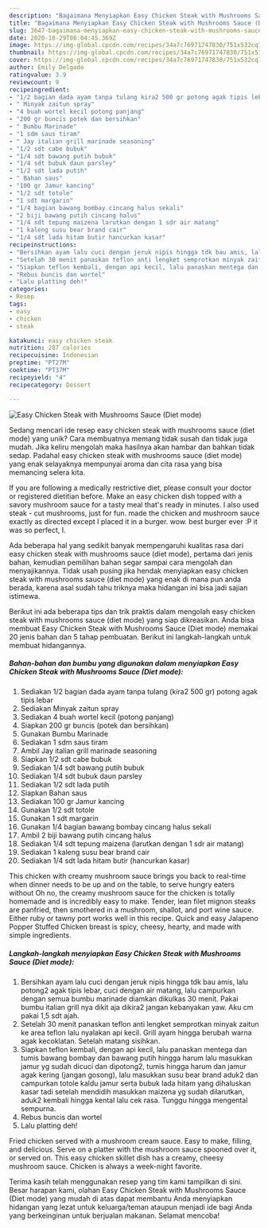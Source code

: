 ```yaml
---
description: "Bagaimana Menyiapkan Easy Chicken Steak with Mushrooms Sauce (Diet mode) Anti Gagal"
title: "Bagaimana Menyiapkan Easy Chicken Steak with Mushrooms Sauce (Diet mode) Anti Gagal"
slug: 3647-bagaimana-menyiapkan-easy-chicken-steak-with-mushrooms-sauce-diet-mode-anti-gagal
date: 2020-10-29T06:04:45.369Z
image: https://img-global.cpcdn.com/recipes/34a7c76971747830/751x532cq70/easy-chicken-steak-with-mushrooms-sauce-diet-mode-foto-resep-utama.jpg
thumbnail: https://img-global.cpcdn.com/recipes/34a7c76971747830/751x532cq70/easy-chicken-steak-with-mushrooms-sauce-diet-mode-foto-resep-utama.jpg
cover: https://img-global.cpcdn.com/recipes/34a7c76971747830/751x532cq70/easy-chicken-steak-with-mushrooms-sauce-diet-mode-foto-resep-utama.jpg
author: Emily Delgado
ratingvalue: 3.9
reviewcount: 9
recipeingredient:
- "1/2 bagian dada ayam tanpa tulang kira2 500 gr potong agak tipis lebar"
- " Minyak zaitun spray"
- "4 buah wortel kecil potong panjang"
- "200 gr buncis potek dan bersihkan"
- " Bumbu Marinade"
- "1 sdm saus tiram"
- " Jay italian grill marinade seasoning"
- "1/2 sdt cabe bubuk"
- "1/4 sdt bawang putih bubuk"
- "1/4 sdt bubuk daun parsley"
- "1/2 sdt lada putih"
- " Bahan saus"
- "100 gr Jamur kancing"
- "1/2 sdt totole"
- "1 sdt margarin"
- "1/4 bagian bawang bombay cincang halus sekali"
- "2 biji bawang putih cincang halus"
- "1/4 sdt tepung maizena larutkan dengan 1 sdr air matang"
- "1 kaleng susu bear brand cair"
- "1/4 sdt lada hitam butir hancurkan kasar"
recipeinstructions:
- "Bersihkan ayam lalu cuci dengan jeruk nipis hingga tdk bau amis, lalu potong2 agak tipis lebar, cuci dengan air matang, lalu campurkan dengan semua bumbu marinade diamkan dikulkas 30 menit. Pakai bumbu italian grill nya dikit aja dikira2 jangan kebanyakan yaw. Aku cm pakai 1,5 sdt ajah."
- "Setelah 30 menit panaskan teflon anti lengket semprotkan minyak zaitun ke area teflon lalu nyalakan api kecil. Grill ayam hingga berubah warna agak kecoklatan. Setelah matang sisihkan."
- "Siapkan teflon kembali, dengan api kecil, lalu panaskan mentega dan tumis bawang bombay dan bawang putih hingga harum lalu masukkan jamur yg sudah dicuci dan dipotong2, tumis hingga harum dan jamur agak kering (jangan gosong), lalu masukkan susu bear brand aduk2 dan campurkan totole kaldu jamur serta bubuk lada hitam yang dihaluskan kasar tadi setelah mendidih masukkan maizena yg sudah dilarutkan, aduk2 kembali hingga kental lalu cek rasa. Tunggu hingga mengental sempurna."
- "Rebus buncis dan wortel"
- "Lalu platting deh!"
categories:
- Resep
tags:
- easy
- chicken
- steak

katakunci: easy chicken steak 
nutrition: 287 calories
recipecuisine: Indonesian
preptime: "PT27M"
cooktime: "PT37M"
recipeyield: "4"
recipecategory: Dessert

---
```



![Easy Chicken Steak with Mushrooms Sauce (Diet mode)](https://img-global.cpcdn.com/recipes/34a7c76971747830/751x532cq70/easy-chicken-steak-with-mushrooms-sauce-diet-mode-foto-resep-utama.jpg)

Sedang mencari ide resep easy chicken steak with mushrooms sauce (diet mode) yang unik? Cara membuatnya memang tidak susah dan tidak juga mudah. Jika keliru mengolah maka hasilnya akan hambar dan bahkan tidak sedap. Padahal easy chicken steak with mushrooms sauce (diet mode) yang enak selayaknya mempunyai aroma dan cita rasa yang bisa memancing selera kita.

If you are following a medically restrictive diet, please consult your doctor or registered dietitian before. Make an easy chicken dish topped with a savory mushroom sauce for a tasty meal that&#39;s ready in minutes. I also used steak - cut mushrooms, just for fun. made the chicken and mushroom sauce exactly as directed except I placed it in a burger. wow. best burger ever :P it was so perfect, I.

Ada beberapa hal yang sedikit banyak mempengaruhi kualitas rasa dari easy chicken steak with mushrooms sauce (diet mode), pertama dari jenis bahan, kemudian pemilihan bahan segar sampai cara mengolah dan menyajikannya. Tidak usah pusing jika hendak menyiapkan easy chicken steak with mushrooms sauce (diet mode) yang enak di mana pun anda berada, karena asal sudah tahu triknya maka hidangan ini bisa jadi sajian istimewa.


Berikut ini ada beberapa tips dan trik praktis dalam mengolah easy chicken steak with mushrooms sauce (diet mode) yang siap dikreasikan. Anda bisa membuat Easy Chicken Steak with Mushrooms Sauce (Diet mode) memakai 20 jenis bahan dan 5 tahap pembuatan. Berikut ini langkah-langkah untuk membuat hidangannya.

<!--inarticleads1-->

##### Bahan-bahan dan bumbu yang digunakan dalam menyiapkan Easy Chicken Steak with Mushrooms Sauce (Diet mode):

1. Sediakan 1/2 bagian dada ayam tanpa tulang (kira2 500 gr) potong agak tipis lebar
1. Sediakan  Minyak zaitun spray
1. Sediakan 4 buah wortel kecil (potong panjang)
1. Siapkan 200 gr buncis (potek dan bersihkan)
1. Gunakan  Bumbu Marinade
1. Sediakan 1 sdm saus tiram
1. Ambil  Jay italian grill marinade seasoning
1. Siapkan 1/2 sdt cabe bubuk
1. Sediakan 1/4 sdt bawang putih bubuk
1. Sediakan 1/4 sdt bubuk daun parsley
1. Sediakan 1/2 sdt lada putih
1. Siapkan  Bahan saus
1. Sediakan 100 gr Jamur kancing
1. Gunakan 1/2 sdt totole
1. Gunakan 1 sdt margarin
1. Gunakan 1/4 bagian bawang bombay cincang halus sekali
1. Ambil 2 biji bawang putih cincang halus
1. Sediakan 1/4 sdt tepung maizena (larutkan dengan 1 sdr air matang)
1. Sediakan 1 kaleng susu bear brand cair
1. Sediakan 1/4 sdt lada hitam butir (hancurkan kasar)


This chicken with creamy mushroom sauce brings you back to real-time when dinner needs to be up and on the table, to serve hungry eaters without Oh no, the creamy mushroom sauce for the chicken is totally homemade and is incredibly easy to make. Tender, lean filet mignon steaks are panfried, then smothered in a mushroom, shallot, and port wine sauce. Either ruby or tawny port works well in this recipe. Quick and easy Jalapeno Popper Stuffed Chicken breast is spicy, cheesy, hearty, and made with simple ingredients. 

<!--inarticleads2-->

##### Langkah-langkah menyiapkan Easy Chicken Steak with Mushrooms Sauce (Diet mode):

1. Bersihkan ayam lalu cuci dengan jeruk nipis hingga tdk bau amis, lalu potong2 agak tipis lebar, cuci dengan air matang, lalu campurkan dengan semua bumbu marinade diamkan dikulkas 30 menit. Pakai bumbu italian grill nya dikit aja dikira2 jangan kebanyakan yaw. Aku cm pakai 1,5 sdt ajah.
1. Setelah 30 menit panaskan teflon anti lengket semprotkan minyak zaitun ke area teflon lalu nyalakan api kecil. Grill ayam hingga berubah warna agak kecoklatan. Setelah matang sisihkan.
1. Siapkan teflon kembali, dengan api kecil, lalu panaskan mentega dan tumis bawang bombay dan bawang putih hingga harum lalu masukkan jamur yg sudah dicuci dan dipotong2, tumis hingga harum dan jamur agak kering (jangan gosong), lalu masukkan susu bear brand aduk2 dan campurkan totole kaldu jamur serta bubuk lada hitam yang dihaluskan kasar tadi setelah mendidih masukkan maizena yg sudah dilarutkan, aduk2 kembali hingga kental lalu cek rasa. Tunggu hingga mengental sempurna.
1. Rebus buncis dan wortel
1. Lalu platting deh!


Fried chicken served with a mushroom cream sauce. Easy to make, filling, and delicious. Serve on a platter with the mushroom sauce spooned over it, or served on. This easy chicken skillet dish has a creamy, cheesy mushroom sauce. Chicken is always a week-night favorite. 

Terima kasih telah menggunakan resep yang tim kami tampilkan di sini. Besar harapan kami, olahan Easy Chicken Steak with Mushrooms Sauce (Diet mode) yang mudah di atas dapat membantu Anda menyiapkan hidangan yang lezat untuk keluarga/teman ataupun menjadi ide bagi Anda yang berkeinginan untuk berjualan makanan. Selamat mencoba!
